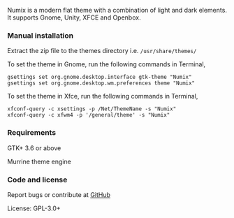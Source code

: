Numix is a modern flat theme with a combination of light and dark elements. It supports Gnome, Unity, XFCE and Openbox.

### Manual installation

Extract the zip file to the themes directory i.e. `/usr/share/themes/`

To set the theme in Gnome, run the following commands in Terminal,

```
gsettings set org.gnome.desktop.interface gtk-theme "Numix"
gsettings set org.gnome.desktop.wm.preferences theme "Numix"
```

To set the theme in Xfce, run the following commands in Terminal,

```
xfconf-query -c xsettings -p /Net/ThemeName -s "Numix"
xfconf-query -c xfwm4 -p '/general/theme' -s "Numix"
```

### Requirements

GTK+ 3.6 or above

Murrine theme engine

### Code and license

Report bugs or contribute at [GitHub](https://github.com/shimmerproject/Numix)

License: GPL-3.0+
